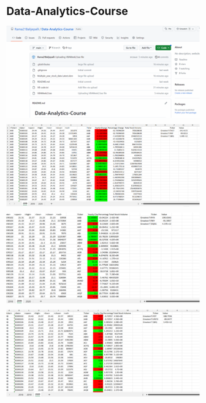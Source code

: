 # Data-Analytics-Course

![Repository VBA](https://github.com/Rama21Balijepalli/Data-Analytics-Course/blob/main/Github%20VBA.png)

![2018 Excel VBA](https://github.com/Rama21Balijepalli/Data-Analytics-Course/blob/main/2018%20Excel%20VBA.png)

![2019 Excel VBA](https://github.com/Rama21Balijepalli/Data-Analytics-Course/blob/main/2019%20Excel%20VBA.png)

![2020 Excel VBA](https://github.com/Rama21Balijepalli/Data-Analytics-Course/blob/main/2020%20Excel%20VBA.png)


